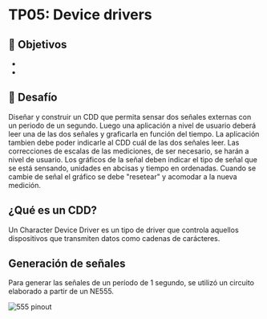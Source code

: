 # TP05: Device drivers

## 🎯 Objetivos
- 
- 
## 🔶 Desafío
Diseñar y construir un CDD que permita sensar dos señales externas con un periodo de un segundo. Luego una aplicación a nivel de usuario deberá leer una de las dos señales y graficarla en función del tiempo. La aplicación tambien debe poder indicarle al CDD cuál de las dos señales leer. Las correcciones de escalas de las mediciones, de ser necesario, se harán a nivel de usuario. Los gráficos de la señal deben indicar el tipo de señal que se está sensando, unidades en abcisas y tiempo en ordenadas. Cuando se cambie de señal el gráfico se debe "resetear" y acomodar a la nueva medición.



## ¿Qué es un CDD?
Un Character Device Driver es un tipo de driver que controla aquellos dispositivos que transmiten datos como cadenas de carácteres.

## Generación de señales
Para generar las señales de un período de 1 segundo, se utilizó un circuito elaborado a partir de un NE555.

![555 pinout](imagenes/555pinout.png)

